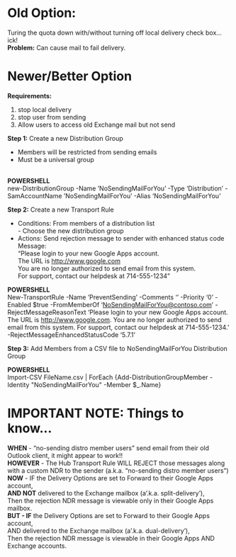 Old Option:
===========
Turing the quota down with/without turning off local delivery check box... ick!<br>
<b>Problem:</b> Can cause mail to fail delivery.

Newer/Better Option
===================
<b>Requirements:</b><br>
1) stop local delivery<br>
2) stop user from sending<br>
3) Allow users to access old Exchange mail but not send<br>

<b>Step 1:</b> Create a new Distribution Group<br>
 - Members will be restricted from sending emails<br>
 - Must be a universal group<br>
 <br>
 <b>POWERSHELL</b><br>
new-DistributionGroup -Name ’NoSendingMailForYou’ -Type ‘Distribution’ -SamAccountName ’NoSendingMailForYou’ -Alias ‘NoSendingMailForYou’

<b>Step 2:</b> Create a new Transport Rule<br>
 - Conditions:	From members of a distribution list<br>
 		- Choose the new distribution group<br>
 - Actions:	Send rejection message to sender with enhanced status code<br>
		Message: <br>
			“Please login to your new Google Apps account.<br>
			The URL is http://www.google.com<br>
			You are no longer authorized to send email from this system.<br>
			For support, contact our helpdesk at 714-555-1234”<br>

<b>POWERSHELL</b><br>
New-TransportRule -Name ’PreventSending’ -Comments ‘’ -Priority ‘0’	-Enabled $true -FromMemberOf ‘NoSendingMailForYou@contoso.com’ -RejectMessageReasonText ‘Please login to your new Google Apps account. The URL is http://www.google.com. You are no longer authorized to send email from this system. For support, contact our helpdesk at 714-555-1234.’ -RejectMessageEnhancedStatusCode ‘5.7.1’

<b>Step 3:</b> Add Members from a CSV file to NoSendingMailForYou Distribution Group<br>

<b>POWERSHELL</b><br>
Import-CSV FileName.csv | ForEach {Add-DistributionGroupMember -Identity "NoSendingMailForYou" -Member $_.Name}

IMPORTANT NOTE: Things to know...
=================================
<b>WHEN</b> - “no-sending distro member users” send email from their old Outlook client, it might appear to work!!<br>
<b>HOWEVER</b> - The Hub Transport Rule WILL REJECT those messages along with a custom NDR to the sender (a.k.a. “no-sending distro member users”)<br>
<b>NOW</b> - IF the Delivery Options are set to Forward to their Google Apps account,<br>
	<b>AND NOT</b> delivered to the Exchange mailbox (a’.k.a. split-delivery’), <br>
	Then the rejection NDR message is viewable only in their Google Apps mailbox.<br>
<b>BUT - IF</b> the Delivery Options are set to Forward to their Google Apps account,<br>
	AND delivered to the Exchange mailbox (a’.k.a. dual-delivery’), <br>
	Then the rejection NDR message is viewable in their Google Apps AND Exchange accounts.<br>
